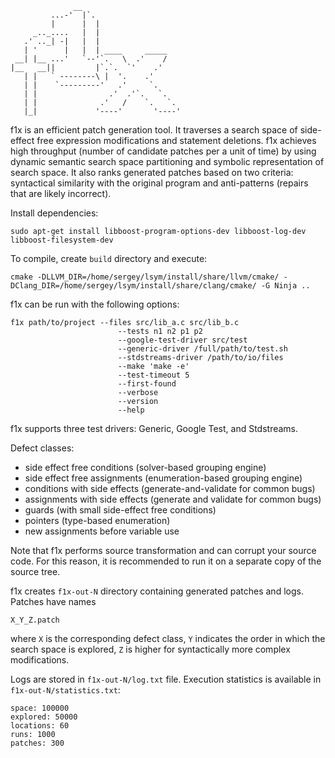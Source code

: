                   __                       
             ...-'  |`.                    
             |      |  |                   
         _.._....   |  |                   
       .' .._| -|   |  |                   
       | '      |   |  | ____     _____    
     __| |__ ...'   `--'`.   \  .'    /    
    |__   __||         |`.`.  `'    .'     
       | |   ` --------\ |  '.    .'       
       | |    `---------'   .'     `.      
       | |                .'  .'`.   `.    
       | |              .'   /    `.   `.  
       |_|             '----'       '----' 

f1x is an efficient patch generation tool. It traverses a search space of side-effect free expression modifications and statement deletions. f1x achieves high throughput (number of candidate patches per a unit of time) by using dynamic semantic search space partitioning and symbolic representation of search space. It also ranks generated patches based on two criteria: syntactical similarity with the original program and anti-patterns (repairs that are likely incorrect).

Install dependencies:

    sudo apt-get install libboost-program-options-dev libboost-log-dev libboost-filesystem-dev
    
To compile, create `build` directory and execute:

    cmake -DLLVM_DIR=/home/sergey/lsym/install/share/llvm/cmake/ -DClang_DIR=/home/sergey/lsym/install/share/clang/cmake/ -G Ninja ..

f1x can be run with the following options:

    f1x path/to/project --files src/lib_a.c src/lib_b.c
                            --tests n1 n2 p1 p2
                            --google-test-driver src/test
                            --generic-driver /full/path/to/test.sh
                            --stdstreams-driver /path/to/io/files
                            --make 'make -e'
                            --test-timeout 5
                            --first-found
                            --verbose
                            --version
                            --help
                            
f1x supports three test drivers: Generic, Google Test, and Stdstreams.
                            
Defect classes:

- side effect free conditions (solver-based grouping engine)
- side effect free assignments (enumeration-based grouping engine)
- conditions with side effects (generate-and-validate for common bugs)
- assignments with side effects (generate and validate for common bugs)
- guards (with small side-effect free conditions)
- pointers (type-based enumeration)
- new assignments before variable use
                            
Note that f1x performs source transformation and can corrupt your source code. For this reason, it is recommended to run it on a separate copy of the source tree.

f1x creates `f1x-out-N` directory containing generated patches and logs. Patches have names

    X_Y_Z.patch
    
where `X` is the corresponding defect class, `Y` indicates the order in which the search space is explored, `Z` is higher for syntactically more complex modifications.

Logs are stored in `f1x-out-N/log.txt` file. Execution statistics is available in `f1x-out-N/statistics.txt`:

    space: 100000
    explored: 50000
    locations: 60
    runs: 1000
    patches: 300
